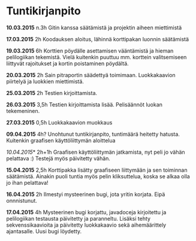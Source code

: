 # Tuntikirjanpito

**10.03.2015** n.3h 
Gitin kanssa säätämistä ja projektin aiheen miettimistä

**17.03.2015** 2h
Koodauksen aloitus, lähinnä korttipakan luonnin säätämistä

**19.03.2015** 6h
Korttien pöydälle asettamisen vääntämistä ja hieman pelilogiikan tekemistä. Vielä kuitenkin puuttuu mm. korttein valitsemiseen liittyvät rajoitukset ja kortin poistaminen pöydältä.

**20.03.2015** 2h
Sain pitraportin säädettyä toimimaan. Luokkakaavion piirtelyä ja luokkien miettimistä.

**25.03.2015** 2h
Testien kirjoittamista.

**26.03.2015** 3,5h
Testien kirjoittamista lisää. Pelisäännöt luokan tekemeninen.

**27.03.2015** 0,5h
Luokkakaavion muokkaus

**09.04.2015** 4h?
Unohtunut tuntikirjanpito, tuntimäärä heitetty hatusta. Kuitenkin graafisen käyttöliittymän aloittelua

*10.04.2015** 2h+1h
Graafisen käyttöliittymän jatkamista, nyt peli jo vähän pelattava :) Testejä myös päivitetty vähän.

**15.04.2015** 2,5h
Korttipakka lisätty graafiseen liittymään ja sen toiminnan säätämistä. Ainakin puoli tuntia myös pelin kliksuttelua, koska se alkaa olla jo ihan pelattava!

**16.04.2015** 2h
Ilmestyi mysteerinen bugi, jota yritin korjata. Eipä onnnistunut.

**17.04.2015** 4h
Mysteerinen bugi korjattu, javadoceja kirjoitettu ja pelilogiikan testausta päivitetty ja paranneltu. Lisäksi tehty sekvenssikaavioita ja päivitetty luokkakaavio sekä aihemäärittely ajantasalle. Uusi bugi löydetty.